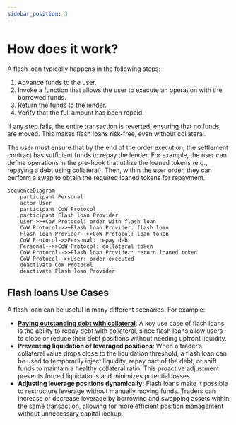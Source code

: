 ```yaml
---
sidebar_position: 3
---
```


# How does it work?

A flash loan typically happens in the following steps:

1. Advance funds to the user.
2. Invoke a function that allows the user to execute an operation with the borrowed funds.
3. Return the funds to the lender.
4. Verify that the full amount has been repaid.

If any step fails, the entire transaction is reverted, ensuring that no funds are moved. This makes flash loans risk-free, even without collateral. 

The user must ensure that by the end of the order execution, the settlement contract has sufficient funds to repay the lender. For example, the user can define operations in the pre-hook that utilize the loaned tokens (e.g., repaying a debt using collateral). Then, within the user order, they can perform a swap to obtain the required loaned tokens for repayment.

```mermaid
sequenceDiagram
    participant Personal
    actor User
    participant CoW Protocol
    participant Flash loan Provider
    User->>+CoW Protocol: order with flash loan
    CoW Protocol->>+Flash loan Provider: flash loan
    Flash loan Provider-->>CoW Protocol: loan token
    CoW Protocol->>Personal: repay debt
    Personal-->>CoW Protocol: collateral token
    CoW Protocol-->>Flash loan Provider: return loaned token
    CoW Protocol-->>User: order executed
    deactivate CoW Protocol
    deactivate Flash loan Provider
```

## Flash loans Use Cases

A flash loan can be useful in many different scenarios. For example:

- **[Paying outstanding debt with collateral](../order-types/pay-debt-flash-loans.md)**: A key use case of flash loans is the ability to repay debt with collateral, since flash loans allow users to close or reduce their debt positions without needing upfront liquidity.
- **Preventing liquidation of leveraged positions**: When a trader’s collateral value drops close to the liquidation threshold, a flash loan can be used to temporarily inject liquidity, repay part of the debt, or shift funds to maintain a healthy collateral ratio. This proactive adjustment prevents forced liquidations and minimizes potential losses.
- **Adjusting leverage positions dynamically:** Flash loans make it possible to restructure leverage without manually moving funds. Traders can increase or decrease leverage by borrowing and swapping assets within the same transaction, allowing for more efficient position management without unnecessary capital lockup.
